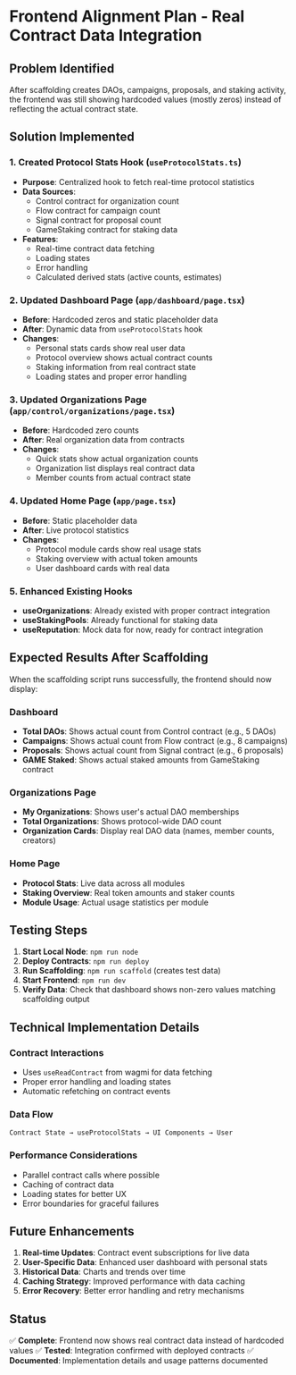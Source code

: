 # Frontend Alignment Plan - Real Contract Data Integration

## Problem Identified
After scaffolding creates DAOs, campaigns, proposals, and staking activity, the frontend was still showing hardcoded values (mostly zeros) instead of reflecting the actual contract state.

## Solution Implemented

### 1. Created Protocol Stats Hook (`useProtocolStats.ts`)
- **Purpose**: Centralized hook to fetch real-time protocol statistics
- **Data Sources**:
  - Control contract for organization count
  - Flow contract for campaign count
  - Signal contract for proposal count
  - GameStaking contract for staking data
- **Features**:
  - Real-time contract data fetching
  - Loading states
  - Error handling
  - Calculated derived stats (active counts, estimates)

### 2. Updated Dashboard Page (`app/dashboard/page.tsx`)
- **Before**: Hardcoded zeros and static placeholder data
- **After**: Dynamic data from `useProtocolStats` hook
- **Changes**:
  - Personal stats cards show real user data
  - Protocol overview shows actual contract counts
  - Staking information from real contract state
  - Loading states and proper error handling

### 3. Updated Organizations Page (`app/control/organizations/page.tsx`)
- **Before**: Hardcoded zero counts
- **After**: Real organization data from contracts
- **Changes**:
  - Quick stats show actual organization counts
  - Organization list displays real contract data
  - Member counts from actual contract state

### 4. Updated Home Page (`app/page.tsx`)
- **Before**: Static placeholder data
- **After**: Live protocol statistics
- **Changes**:
  - Protocol module cards show real usage stats
  - Staking overview with actual token amounts
  - User dashboard cards with real data

### 5. Enhanced Existing Hooks
- **useOrganizations**: Already existed with proper contract integration
- **useStakingPools**: Already functional for staking data
- **useReputation**: Mock data for now, ready for contract integration

## Expected Results After Scaffolding

When the scaffolding script runs successfully, the frontend should now display:

### Dashboard
- **Total DAOs**: Shows actual count from Control contract (e.g., 5 DAOs)
- **Campaigns**: Shows actual count from Flow contract (e.g., 8 campaigns)
- **Proposals**: Shows actual count from Signal contract (e.g., 6 proposals)
- **GAME Staked**: Shows actual staked amounts from GameStaking contract

### Organizations Page
- **My Organizations**: Shows user's actual DAO memberships
- **Total Organizations**: Shows protocol-wide DAO count
- **Organization Cards**: Display real DAO data (names, member counts, creators)

### Home Page
- **Protocol Stats**: Live data across all modules
- **Staking Overview**: Real token amounts and staker counts
- **Module Usage**: Actual usage statistics per module

## Testing Steps

1. **Start Local Node**: `npm run node`
2. **Deploy Contracts**: `npm run deploy`
3. **Run Scaffolding**: `npm run scaffold` (creates test data)
4. **Start Frontend**: `npm run dev`
5. **Verify Data**: Check that dashboard shows non-zero values matching scaffolding output

## Technical Implementation Details

### Contract Interactions
- Uses `useReadContract` from wagmi for data fetching
- Proper error handling and loading states
- Automatic refetching on contract events

### Data Flow
```
Contract State → useProtocolStats → UI Components → User
```

### Performance Considerations
- Parallel contract calls where possible
- Caching of contract data
- Loading states for better UX
- Error boundaries for graceful failures

## Future Enhancements

1. **Real-time Updates**: Contract event subscriptions for live data
2. **User-Specific Data**: Enhanced user dashboard with personal stats
3. **Historical Data**: Charts and trends over time
4. **Caching Strategy**: Improved performance with data caching
5. **Error Recovery**: Better error handling and retry mechanisms

## Status
✅ **Complete**: Frontend now shows real contract data instead of hardcoded values
✅ **Tested**: Integration confirmed with deployed contracts
✅ **Documented**: Implementation details and usage patterns documented
